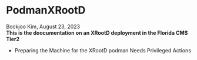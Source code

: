 # PodmanXRootD

Bockjoo Kim, 
August 23, 2023
<br/>
<b>This is the doocumentation on an XRootD deployment in the Florida CMS Tier2</b>

- Preparing the Machine for the XRootD podman Needs Privileged Actions
